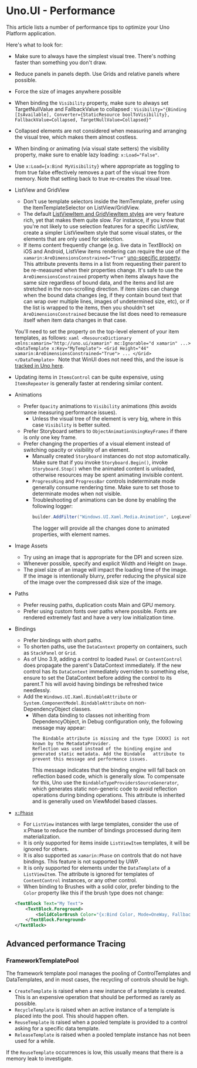 # Uno.UI - Performance

This article lists a number of performance tips to optimize your Uno Platform application. 

Here's what to look for:
- Make sure to always have the simplest visual tree. There's nothing faster than something you don't draw.
- Reduce panels in panels depth. Use Grids and relative panels where possible.
- Force the size of images anywhere possible
- When binding the `Visibility` property, make sure to always set TargetNullValue and FallbackValue to collapsed :
	`Visibility="{Binding [IsAvailable], Converter={StaticResource boolToVisibility}, FallbackValue=Collapsed, TargetNullValue=Collapsed}"`
- Collapsed elements are not considered when measuring and arranging the visual tree, which makes them almost costless.
- When binding or animating (via visual state setters) the visibility property, make sure to enable lazy loading:
	`x:Load="False"`.
- Use `x:Load={x:Bind MyVisibility}` where appropriate as toggling to from true false effectively removes a part of the visual tree from memory. Note that setting back to true re-creates the visual tree.
- ListView and GridView
	- Don't use template selectors inside the ItemTemplate, prefer using the ItemTemplateSelector on ListView/GridView.
	- The default [ListViewItem and GridViewItem styles](https://github.com/unoplatform/uno/blob/74b7d5d0e953fcdd94223f32f51665af7ce15c60/src/Uno.UI/UI/Xaml/Style/Generic/Generic.xaml#L951) are very feature rich, yet that makes them quite slow. For instance, if you know that you're not likely to use selection features for a specific ListView, create a simpler ListViewItem style that some visual states, or the elements that are only used for selection.
	- If items content frequently change (e.g. live data in TextBlock) on iOS and Android, ListView items rendering can require the use of the `xamarin:AreDimensionsConstrained="True"` [uno-specific property](https://github.com/unoplatform/uno/blob/7355d66f77777b57c660133d5ec011caaa810e29/src/Uno.UI/UI/Xaml/FrameworkElement.cs#L86). This attribute prevents items in a list from requesting their parent to be re-measured when their properties change. It's safe to use the `AreDimensionsConstrained` property when items always have the same size regardless of bound data, and the items and list are stretched in the non-scrolling direction. If item sizes can change when the bound data changes (eg, if they contain bound text that can wrap over multiple lines, images of undetermined size, etc), or if the list is wrapped to the items, then you shouldn't set `AreDimensionsConstrained` because the list does need to remeasure itself when item data changes in that case.

	You'll need to set the property on the top-level element of your item templates, as follows:
		```xaml
		<ResourceDictionary xmlns:xamarin="http://uno.ui/xamarin" mc:Ignorable="d xamarin" ...>
			<DataTemplate x:Key="MyTemplate">
				<Grid Height="44" xamarin:AreDimensionsConstrained="True">
					...
				</Grid>
			</DataTemplate>
		```
		Note that WinUI does not need this, and the issue is [tracked in Uno here](https://github.com/unoplatform/uno/issues/6910).
	
- Updating items in `ItemsControl` can be quite expensive, using `ItemsRepeater` is generally faster at rendering similar content.
- Animations
	- Prefer `Opacity` animations to `Visibility` animations (this avoids some measuring performance issues).
		- Unless the visual tree of the element is very big, where in this case `Visibility` is better suited.
	- Prefer Storyboard setters to `ObjectAnimationUsingKeyFrames` if there is only one key frame.
	- Prefer changing the properties of a visual element instead of switching opacity or visibility of an element.
        - Manually created `Storyboard` instances do not stop automatically. Make sure that if you invoke `Storyboard.Begin()`, invoke `Storyboard.Stop()` when the animated content is unloaded, otherwise resources may be spent animating invisible content.
		- `ProgressRing` and `ProgressBar` controls indeterminate mode generally consume rendering time. Make sure to set those to determinate modes when not visible.
		- Troubleshooting of animations can be done by enabling the following logger:
			```csharp
			builder.AddFilter("Windows.UI.Xaml.Media.Animation", LogLevel.Debug);
			```
			The logger will provide all the changes done to animated properties, with element names.
		
- Image Assets
	- Try using an image that is appropriate for the DPI and screen size.
    - Whenever possible, specify and explicit Width and Height on `Image`.
	- The pixel size of an image will impact the loading time of the image. If the image is intentionally blurry, prefer reducing the physical size of the image over 
	  the compressed disk size of the image.
- Paths
	- Prefer reusing paths, duplication costs Main and GPU memory.
	- Prefer using custom fonts over paths where possible. Fonts are rendered extremely fast and have a very low initialization time.
- Bindings
	- Prefer bindings with short paths.
	- To shorten paths, use the `DataContext` property on containers, such as `StackPanel` or `Grid`.
	- As of Uno 3.9, adding a control to loaded `Panel` or `ContentControl` does propagate the parent's DataContext immediately. If the new control has its `DataContext` immediately overriden to something else, ensure to set the DataContext before adding the control to its parent.T his will avoid having bindings be refreshed twice needlessly.
	- Add the `Windows.UI.Xaml.BindableAttribute` or `System.ComponentModel.BindableAttribute` on non-DependencyObject classes.
		- When data binding to classes not inheriting from DependencyObject, in Debug configuration only, the following message may appear:
			```
			The Bindable attribute is missing and the type [XXXX] is not known by the MetadataProvider. 
			Reflection was used instead of the binding engine and generated static metadata. Add the Bindable 	attribute to prevent this message and performance issues.
			```
			This message indicates that the binding engine will fall back on reflection based code, which is generally slow. To compensate for this, Uno use the `BindableTypeProvidersSourceGenerator`, which generates static non-generic code to avoid reflection operations during binding operations.
			This attribute is inherited and is generally used on ViewModel based classes.
- [`x:Phase`](https://docs.microsoft.com/en-us/windows/uwp/xaml-platform/x-phase-attribute)
	- For `ListView` instances with large templates, consider the use of x:Phase to reduce the number of bindings processed during item materialization.
	- It is only supported for items inside `ListViewItem` templates, it will be ignored for others.
	- It is also supported as `xamarin:Phase` on controls that do not have bindings. This feature is not supported by UWP.
	- It is only supported for elements under the `DataTemplate` of a `ListViewItem`. The 
	attribute is ignored for templates of `ContentControl` instances, or any other control.
    - When binding to Brushes with a solid color, prefer binding to the `Color` property like this if the brush type does not change:
    ```xml
    <TextBlock Text="My Text">
        <TextBlock.Foreground>
            <SolidColorBrush Color="{x:Bind Color, Mode=OneWay, FallbackValue=Red}" />
        </TextBlock.Foreground>
    </TextBlock>
    ```

## Advanced performance Tracing

### FrameworkTemplatePool
The framework template pool manages the pooling of ControlTemplates and DataTemplates, and in most cases, the recycling of controls should be high.

- `CreateTemplate` is raised when a new instance of a template is created. This is an expensive operation that should be performed as rarely as possible.
- `RecycleTemplate` is raised when an active instance of a template is placed into the pool. This should happen often.
- `ReuseTemplate` is raised when a pooled template is provided to a control asking for a specific data template.
- `ReleaseTemplate` is raised when a pooled template instance has not been used for a while.

If the `ReuseTemplate` occurrences is low, this usually means that there is a memory leak to investigate.
